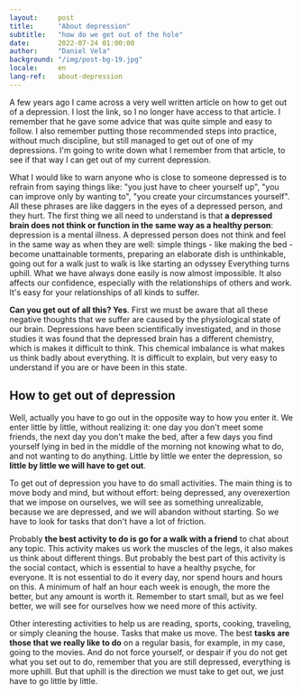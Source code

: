 ```yaml
---
layout:     post
title:      "About depression"
subtitle:   "how do we get out of the hole"
date:       2022-07-24 01:00:00
author:     "Daniel Vela"
background: "/img/post-bg-19.jpg"
locale:     en
lang-ref:   about-depression
---
```


A few years ago I came across a very well written article on how to get out of a depression. I lost the link, so I no longer have access to that article. I remember that he gave some advice that was quite simple and easy to follow. I also remember putting those recommended steps into practice, without much discipline, but still managed to get out of one of my depressions. I'm going to write down what I remember from that article, to see if that way I can get out of my current depression.

What I would like to warn anyone who is close to someone depressed is to refrain from saying things like: "you just have to cheer yourself up", "you can improve only by wanting to", "you create your circumstances yourself". All these phrases are like daggers in the eyes of a depressed person, and they hurt. The first thing we all need to understand is that **a depressed brain does not think or function in the same way as a healthy person**: depression is a mental illness. A depressed person does not think and feel in the same way as when they are well: simple things - like making the bed - become unattainable torments, preparing an elaborate dish is unthinkable, going out for a walk just to walk is like starting an odyssey Everything turns uphill. What we have always done easily is now almost impossible. It also affects our confidence, especially with the relationships of others and work. It's easy for your relationships of all kinds to suffer.

**Can you get out of all this? Yes**. First we must be aware that all these negative thoughts that we suffer are caused by the physiological state of our brain. Depressions have been scientifically investigated, and in those studies it was found that the depressed brain has a different chemistry, which is makes it difficult to think. This chemical imbalance is what makes us think badly about everything. It is difficult to explain, but very easy to understand if you are or have been in this state.

## How to get out of depression
Well, actually you have to go out in the opposite way to how you enter it. We enter little by little, without realizing it: one day you don't meet some friends, the next day you don't make the bed, after a few days you find yourself lying in bed in the middle of the morning not knowing what to do, and not wanting to do anything. Little by little we enter the depression, so **little by little we will have to get out**.

To get out of depression you have to do small activities. The main thing is to move body and mind, but without effort: being depressed, any overexertion that we impose on ourselves, we will see as something unrealizable, because we are depressed, and we will abandon without starting. So we have to look for tasks that don't have a lot of friction.

Probably **the best activity to do is go for a walk with a friend** to chat about any topic. This activity makes us work the muscles of the legs, it also makes us think about different things. But probably the best part of this activity is the social contact, which is essential to have a healthy psyche, for everyone. It is not essential to do it every day, nor spend hours and hours on this. A minimum of half an hour each week is enough, the more the better, but any amount is worth it. Remember to start small, but as we feel better, we will see for ourselves how we need more of this activity.

Other interesting activities to help us are reading, sports, cooking, traveling, or simply cleaning the house. Tasks that make us move. The best **tasks are those that we really like to do** on a regular basis, for example, in my case, going to the movies. And do not force yourself, or despair if you do not get what you set out to do, remember that you are still depressed, everything is more uphill. But that uphill is the direction we must take to get out, we just have to go little by little.